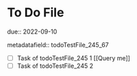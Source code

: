 # To Do File

due:: 2022-09-10

metadatafield:: todoTestFile_245\_67

- [ ] Task of todoTestFile_245 1 [[Query me]]
- [ ] Task of todoTestFile_245 2
